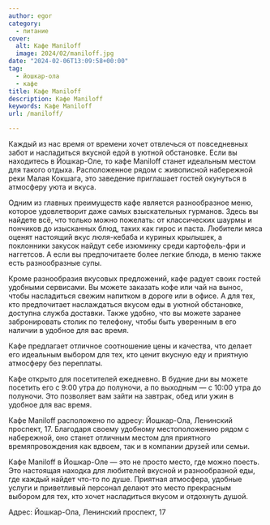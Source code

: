 ```yaml
---
author: egor
category:
  - питание
cover:
  alt: Кафе Maniloff
  image: 2024/02/maniloff.jpg
date: "2024-02-06T13:09:58+00:00"
tag:
  - йошкар-ола
  - кафе
title: Кафе Maniloff
description: Кафе Maniloff
keywords: Кафе Maniloff
url: /maniloff/

---
```

Каждый из нас время от времени хочет отвлечься от повседневных забот и насладиться вкусной едой в уютной обстановке. Если вы находитесь в Йошкар-Оле, то кафе Maniloff станет идеальным местом для такого отдыха. Расположенное рядом с живописной набережной реки Малая Кокшага, это заведение приглашает гостей окунуться в атмосферу уюта и вкуса.

Одним из главных преимуществ кафе является разнообразное меню, которое удовлетворит даже самых взыскательных гурманов. Здесь вы найдете всё, что только можно пожелать: от классических шаурмы и пончиков до изысканных блюд, таких как гирос и паста. Любители мяса оценят настоящий вкус люля-кебаба и куриных крылышек, а поклонники закусок найдут себе изюминку среди картофель-фри и наггетсов. А если вы предпочитаете более легкие блюда, в меню также есть разнообразные супы.

Кроме разнообразия вкусовых предложений, кафе радует своих гостей удобными сервисами. Вы можете заказать кофе или чай на вынос, чтобы насладиться свежим напитком в дороге или в офисе. А для тех, кто предпочитает наслаждаться вкусом еды в уютной обстановке, доступна служба доставки. Также удобно, что вы можете заранее забронировать столик по телефону, чтобы быть уверенным в его наличии в удобное для вас время.

Кафе предлагает отличное соотношение цены и качества, что делает его идеальным выбором для тех, кто ценит вкусную еду и приятную атмосферу без переплаты.

Кафе открыто для посетителей ежедневно. В будние дни вы можете посетить его с 9:00 утра до полуночи, а по выходным — с 10:00 утра до полуночи. Это позволяет вам зайти на завтрак, обед или ужин в удобное для вас время.

Кафе Maniloff расположено по адресу: Йошкар-Ола, Ленинский проспект, 17. Благодаря своему удобному местоположению рядом с набережной, оно станет отличным местом для приятного времяпровождения как вдвоем, так и в компании друзей или семьи.

Кафе Maniloff в Йошкар-Оле — это не просто место, где можно поесть. Это настоящая находка для любителей вкусной и разнообразной еды, где каждый найдет что-то по душе. Приятная атмосфера, удобные услуги и приветливый персонал делают это место прекрасным выбором для тех, кто хочет насладиться вкусом и отдохнуть душой.

Адрес: Йошкар-Ола, Ленинский проспект, 17
